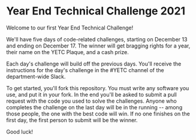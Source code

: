 # Year End Technical Challenge 2021

Welcome to our first Year End Technical Challenge! 

We'll have five days of code-related challenges, starting on December 13 and ending on December 17. The winner will get bragging rights for a year, their name on the YETC Plaque, and a cash prize. 

Each day's challenge will build off the previous days. You'll receive the instructions for the day's challenge in the #YETC channel of the department-wide Slack. 

To get started, you'll fork this repository. You must write any software you use, and put it in your fork. In the end you'll be asked to submit a pull request with the code you used to solve the challenges. Anyone who completes the challenge on the last day will be in the running -- among those people, the one with the best code will win. If no one finishes on the first day, the first person to submit will be the winner.

Good luck!
